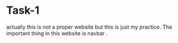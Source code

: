 # Task-1
actually this is not a proper website but this is just my practice. The important thing in this website is navbar .
